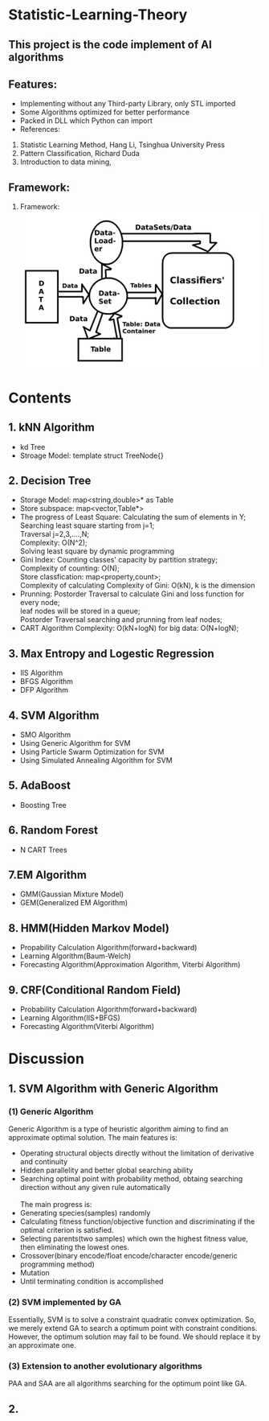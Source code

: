 # Statistic-Learning-Theory
## This project is the code implement of AI algorithms
## Features:
* Implementing without any Third-party Library, only STL imported
* Some Algorithms optimized for better performance
* Packed in DLL which Python can import
* References: <br/>
1. Statistic Learning Method, Hang Li, Tsinghua University Press<br/>
2. Pattern Classification, Richard Duda<br/>
3. Introduction to data mining, <br/>

## Framework:
1. Framework: <br/>
![image](https://github.com/markmakemate/Statistic-Learning-Theory/blob/master/Framwork.png)
# Contents

## 1. kNN Algorithm
* kd Tree
* Stroage Model: template<class Elemtype> struct TreeNode{}
 
## 2. Decision Tree
* Storage Model: map<string,double>* as Table
* Store subspace: map<vector<double>,Table*>
* The progress of Least Square:
 Calculating the sum of elements in Y;<br/>
 Searching least square starting from j=1;<br/>
 Traversal j=2,3,....,N;<br/>
 Complexity: O(N^2);<br/>
 Solving least square by dynamic programming<br/>
* Gini Index:
 Counting classes' capacity by partition strategy;<br/>
 Complexity of counting: O(N);<br/>
 Store classfication: map<property,count>;<br/>
 Complexity of calculating Complexity of Gini: O(kN), k is the dimension<br/>
* Prunning:
 Postorder Traversal to calculate Gini and loss function for every node;<br/>
 leaf nodes will be stored in a queue;<br/>
 Postorder Traversal searching and prunning from leaf nodes;<br/>
 * CART Algorithm Complexity: O(kN+logN) for big data: O(N+logN);
 
## 3. Max Entropy and Logestic Regression
* IIS Algorithm
* BFGS Algorithm
* DFP Algorithm

## 4. SVM Algorithm
* SMO Algorithm
* Using Generic Algorithm for SVM
* Using Particle Swarm Optimization for SVM
* Using Simulated Annealing Algorithm for SVM

## 5. AdaBoost
* Boosting Tree

## 6. Random Forest
* N CART Trees

## 7.EM Algorithm
* GMM(Gaussian Mixture Model)
* GEM(Generalized EM Algorithm)

## 8. HMM(Hidden Markov Model)
* Propability Calculation Algorithm(forward+backward)
* Learning Algorithm(Baum-Welch)
* Forecasting Algorithm(Approximation Algorithm, Viterbi Algorithm)

## 9. CRF(Conditional Random Field)
* Probability Calculation Algorithm(forward+backward)
* Learning Algorithm(IIS+BFGS)
* Forecasting Algorithm(Viterbi Algorithm)

# Discussion
## 1. SVM Algorithm  with Generic Algorithm
### (1) Generic Algorithm
Generic Algorithm is a type of heuristic algorithm aiming to find an approximate optimal solution. The main features is:<br/>
* Operating structural objects directly without the limitation of derivative and continuity
* Hidden parallelity and better global searching ability
* Searching optimal point with probability method, obtaing searching direction without any given rule automatically<br/>
<br/>The main progress is:
* Generating species(samples) randomly
* Calculating fitness function/objective function and discriminating if the optimal criterion is satisfied. 
* Selecting parents(two samples) which own the highest fitness value, then eliminating the lowest ones. 
* Crossover(binary encode/float encode/character encode/generic programming method)
* Mutation<br/>
* Until terminating condition is accomplished
### (2) SVM implemented by GA
Essentially, SVM is to solve a constraint quadratic convex optimization. So, we merely extend GA to search a optimum point with constraint conditions. <br/>
However, the optimum solution may fail to be found. We should replace it by an approximate one. 
### (3) Extension to another evolutionary algorithms
PAA and SAA are all algorithms searching for the optimum point like GA.

## 2. 
